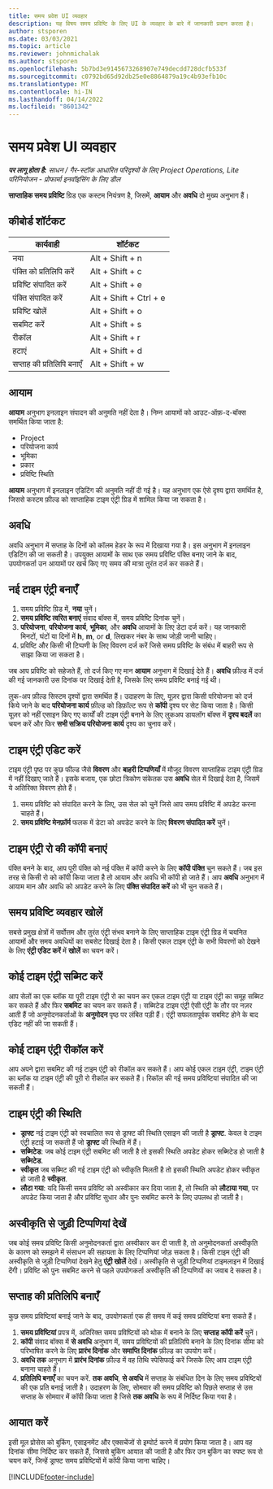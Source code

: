 ```yaml
---
title: समय प्रवेश UI व्यवहार
description: यह विषय समय प्रविष्टि के लिए UI के व्यवहार के बारे में जानकारी प्रदान करता है।
author: stsporen
ms.date: 03/03/2021
ms.topic: article
ms.reviewer: johnmichalak
ms.author: stsporen
ms.openlocfilehash: 5b7bd3e9145673268907e749decdd728dcfb533f
ms.sourcegitcommit: c0792bd65d92db25e0e8864879a19c4b93efb10c
ms.translationtype: MT
ms.contentlocale: hi-IN
ms.lasthandoff: 04/14/2022
ms.locfileid: "8601342"
---
```

# <a name="time-entry-ui-behavior"></a>समय प्रवेश UI व्यवहार

_**पर लागू होता है:** साधन / गैर-स्टॉक आधारित परिदृश्यों के लिए Project Operations, Lite परिनियोजन - प्रोफार्मा इनवॉइसिंग के लिए डील_


**साप्ताहिक समय प्रविष्टि** ग्रिड एक कस्टम नियंत्रण है, जिसमें, **आयाम** और **अवधि** दो मुख्य अनुभाग हैं।

## <a name="keyboard-shortcuts"></a>कीबोर्ड शॉर्टकट
| कार्यवाही        | शॉर्टकट                  |
|------------   |------------------------   |
| नया           | Alt + Shift + n           |
| पंक्ति को प्रतिलिपि करें      | Alt + Shift + c           |
| प्रविष्टि संपादित करें    | Alt + Shift + e           |
| पंक्ति संपादित करें      | Alt + Shift + Ctrl + e    |
| प्रविष्टि खोलें    | Alt + Shift + o           |
| सबमिट करें        | Alt + Shift + s           |
| रीकॉल        | Alt + Shift + r           |
| हटाएं        | Alt + Shift + d           |
| सप्ताह की प्रतिलिपि बनाएँ     | Alt + Shift + w           |

## <a name="dimensions"></a>आयाम
**आयाम** अनुभाग इनलाइन संपादन की अनुमति नहीं देता है। निम्न आयामों को आउट-ऑफ़-द-बॉक्स समर्थित किया जाता है:

  - Project
  - परियोजना कार्य
  - भूमिका
  - प्रकार
  - प्रविष्टि स्थिति

**आयाम** अनुभाग में इनलाइन एडिटिंग की अनुमति नहीं दी गई है। यह अनुभाग एक ऐसे दृश्य द्वारा समर्थित है, जिससे कस्टम फ़ील्ड को साप्ताहिक टाइम एंट्री ग्रिड में शामिल किया जा सकता है।

## <a name="duration"></a>अवधि
अवधि अनुभाग में सप्ताह के दिनों को कॉलम हेडर के रूप में दिखाया गया है। इस अनुभाग में इनलाइन एडिटिंग की जा सकती है। उपयुक्त आयामों के साथ एक समय प्रविष्टि पंक्ति बनाए जाने के बाद, उपयोगकर्ता उन आयामों पर खर्च किए गए समय की मात्रा तुरंत दर्ज कर सकते हैं।

## <a name="create-a-new-time-entry"></a>नई टाइम एंट्री बनाएँ

1. समय प्रविष्टि ग्रिड में, **नया** चुनें। 
2. **समय प्रविष्टि त्वरित बनाएं** संवाद बॉक्स में, समय प्रविष्टि दिनांक चुनें।
3. **परियोजना**, **परियोजना कार्य**, **भूमिका**, और **अवधि** आयामों के लिए डेटा दर्ज करें। यह जानकारी मिनटों, घंटों या दिनों में **h**, **m**, or **d**, लिखकर नंबर के साथ जोड़ी जानी चाहिए। 
4. प्रविष्टि और किसी भी टिप्पणी के लिए विवरण दर्ज करें जिसे समय प्रविष्टि के संबंध में बाहरी रूप से साझा किया जा सकता है। 

जब आप प्रविष्टि को सहेजते हैं, तो दर्ज किए गए मान **आयाम** अनुभाग में दिखाई देते हैं। **अवधि** फ़ील्ड में दर्ज की गई जानकारी उस दिनांक पर दिखाई देती है, जिसके लिए समय प्रविष्टि बनाई गई थी।

लुक-अप फ़ील्ड सिस्टम दृश्यों द्वारा समर्थित हैं। उदाहरण के लिए, यूज़र द्वारा किसी परियोजना को दर्ज किये जाने के बाद **परियोजना कार्य** फ़ील्ड को डिफ़ॉल्ट रूप से **कॉपी** दृश्य पर सेट किया जाता है। किसी यूज़र को नहीं एसाइन किए गए कार्यों की टाइम एंट्री बनाने के लिए लुकअप डायलॉग बॉक्स में **दृश्य बदलें** का चयन करें और फिर **सभी सक्रिय परियोजना कार्य** दृश्य का चुनाव करें।

## <a name="edit-a-time-entry"></a>टाइम एंट्री एडिट करें 
टाइम एंट्री पृष्ठ पर कुछ फील्ड जैसे **विवरण** और **बाहरी टिप्पणियाँ** में मौजूद विवरण साप्ताहिक टाइम एंट्री ग्रिड में नहीं दिखाए जाते हैं। इसके बजाय, एक छोटा त्रिकोण संकेतक उस **अवधि** सेल में दिखाई देता है, जिसमें ये अतिरिक्त विवरण होते हैं। 

1. समय प्रविष्टि को संपादित करने के लिए, उस सेल को चुनें जिसे आप समय प्रविष्टि में अपडेट करना चाहते हैं।
2. **समय प्रविष्टि मेनफ़ॉर्म** फलक में डेटा को अपडेट करने के लिए **विवरण संपादित करें** चुनें। 

## <a name="copy-a-time-entry-row"></a>टाइम एंट्री रो की कॉपी बनाएं
पंक्ति बनने के बाद, आप पूरी पंक्ति को नई पंक्ति में कॉपी करने के लिए **कॉपी पंक्ति** चुन सकते हैं। जब इस तरह से किसी रो को कॉपी किया जाता है तो आयाम और अवधि भी कॉपी हो जाते हैं। आप **अवधि** अनुभाग में आयाम मान और अवधि को अपडेट करने के लिए **पंक्ति संपादित करें** को भी चुन सकते हैं।

## <a name="open-a-time-entry-behavior"></a>समय प्रविष्टि व्यवहार खोलें
सबसे प्रमुख क्षेत्रों में सर्वोत्तम और तुरंत एंट्री संभव बनाने के लिए साप्ताहिक टाइम एंट्री ग्रिड में चयनित आयामों और समय अवधियों का सबसेट दिखाई देता है। किसी एकल टाइम एंट्री के सभी विवरणों को देखने के लिए **एंट्री एडिट करें** में **खोलें** का चयन करें।

## <a name="submit-a-time-entry"></a>कोई टाइम एंट्री सब्मिट करें
आप सेलों का एक ब्लॉक या पूरी टाइम एंट्री रो का चयन कर एकल टाइम एंट्री या टाइम एंट्री का समूह सब्मिट कर सकते हैं और फिर **सबमिट** का चयन कर सकते हैं। सब्मिटेड टाइम एंट्री ऐसी एंट्री के तौर पर नज़र आती हैं जो अनुमोदनकर्ताओं के **अनुमोदन** पृष्ठ पर लंबित पड़ी हैं। एंट्री सफलतापूर्वक सबमिट होने के बाद एडिट नहीं की जा सकती हैं।

## <a name="recall-a-time-entry"></a>कोई टाइम एंट्री रीकॉल करें
आप अपने द्वारा सबमिट की गई टाइम एंट्री को रीकॉल कर सकते हैं। आप कोई एकल टाइम एंट्री, टाइम एंट्री का ब्लॉक या टाइम एंट्री की पूरी रो रीकॉल कर सकते हैं। रिकॉल की गई समय प्रविष्टियां संपादित की जा सकती हैं।

## <a name="time-entry-status"></a>टाइम एंट्री की स्थिति

- **ड्राफ्ट** नई टाइम एंट्री को स्वचालित रूप से ड्राफ्ट की स्थिति एसाइन की जाती है **ड्राफ्ट**. केवल वे टाइम एंट्री हटाई जा सकती हैं जो **ड्राफ्ट** की स्थिति में हैं।
- **सब्मिटेड**: जब कोई टाइम एंट्री सबमिट की जाती है तो इसकी स्थिति अपडेट होकर सब्मिटेड हो जाती है **सब्मिटेड**. 
- **स्वीकृत** जब सब्मिट की गई टाइम एंट्री को स्वीकृति मिलती है तो इसकी स्थिति अपडेट होकर स्वीकृत हो जाती है **स्वीकृत**. 
- **लौटा गया**: यदि किसी समय प्रविष्टि को अस्वीकार कर दिया जाता है, तो स्थिति को **लौटाया गया**, पर अपडेट किया जाता है और प्रविष्टि सुधार और पुनः सबमिट करने के लिए उपलब्ध हो जाती है। 

## <a name="view-rejection-comments"></a>अस्वीकृति से जुड़ी टिप्पणियां देखें
जब कोई समय प्रविष्टि किसी अनुमोदनकर्ता द्वारा अस्वीकार कर दी जाती है, तो अनुमोदनकर्ता अस्वीकृति के कारण को समझने में संसाधन की सहायता के लिए टिप्पणियां जोड़ सकता है। किसी टाइम एंट्री की अस्वीकृति से जुड़ी टिप्पणियां देखने हेतु **एंट्री खोलें** देखें। अस्वीकृति से जुड़ी टिप्पणियां टाइमलाइन में दिखाई देंगी। प्रविष्टि को पुनः सबमिट करने से पहले उपयोगकर्ता अस्वीकृति की टिप्पणियों का जवाब दे सकता है।

## <a name="copy-week"></a>सप्ताह की प्रतिलिपि बनाएँ
कुछ समय प्रविष्टियां बनाई जाने के बाद, उपयोगकर्ता एक ही समय में कई समय प्रविष्टियां बना सकते हैं।

1. **समय प्रविष्टियां** प्रपत्र में, अतिरिक्त समय प्रविष्टियों को थोक में बनाने के लिए **सप्ताह कॉपी करें** चुनें। 
2. **कॉपी** संवाद बॉक्स में **से अवधि** अनुभाग में, समय प्रविष्टियों की प्रतिलिपि बनाने के लिए दिनांक सीमा को परिभाषित करने के लिए **प्रारंभ दिनांक** और **समाप्ति दिनांक** फ़ील्ड का उपयोग करें। 
3. **अवधि तक** अनुभाग में **प्रारंभ दिनांक** फ़ील्ड में वह तिथि स्पेसिफाई करें जिसके लिए आप टाइम एंट्री बनाना चाहते हैं। 
4. **प्रतिलिपि बनाएँ** का चयन करें. **तक अवधि**, **से अवधि** में सप्ताह के संबंधित दिन के लिए समय प्रविष्टियों की एक प्रति बनाई जाती है। उदाहरण के लिए, सोमवार की समय प्रविष्टि को पिछले सप्ताह से उस सप्ताह के सोमवार में कॉपी किया जाता है जिसे **तक अवधि** के रूप में निर्दिष्ट किया गया है।

## <a name="import"></a>आयात करें
इसी मूल प्रोसेस को बुकिंग, एसाइनमेंट और एक्सचेंजों से इम्पोर्ट करने में प्रयोग किया जाता है। आप वह दिनांक सीमा निर्दिष्ट कर सकते हैं, जिससे बुकिंग आयात की जाती है और फिर उन बुकिंग का स्पष्ट रूप से चयन करें, जिन्हें ड्राफ्ट समय प्रविष्टियों में कॉपी किया जाना चाहिए। 


[!INCLUDE[footer-include](../includes/footer-banner.md)]

